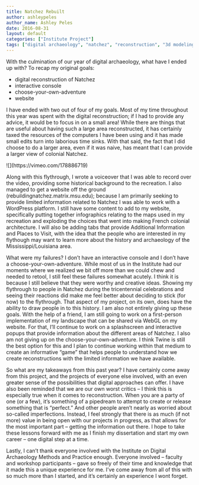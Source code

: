 ```yaml
---
title: Natchez Rebuilt
author: ashleypeles
author_name: Ashley Peles
date: 2016-08-31
layout: default
categories: ["Institute Project"]
tags: ["digital archaeology", "natchez", "reconstruction", "3d modeling", "interactive media"]
---
```


With the culmination of our year of digital archaeology, what have I ended up with? To recap my original goals:

* digital reconstruction of Natchez
* interactive console
* choose-your-own-adventure
* website

I have ended with two out of four of my goals. Most of my time throughout this year was spent with the digital reconstruction; if I had to provide any advice, it would be to focus in on a small area! While there are things that are useful about having such a large area reconstructed, it has certainly taxed the resources of the computers I have been using and it has made small edits turn into laborious time sinks. With that said, the fact that I did choose to do a larger area, even if it was naive, has meant that I can provide a larger view of colonial Natchez.

<div class="ratio ratio-16x9">
![](https://vimeo.com/178886719)
</div>

Along with this flythrough, I wrote a voiceover that I was able to record over the video, providing some historical background to the recreation. I also managed to get a website off the ground (rebuildingnatchez.matrix.msu.edu); because I am primarily seeking to provide limited information related to Natchez I was able to work with a WordPress platform. I still have some content to add to my website, specifically putting together infographics relating to the maps used in my recreation and exploding the choices that went into making French colonial architecture. I will also be adding tabs that provide Additional Information and Places to Visit, with the idea that the people who are interested in my flythough may want to learn more about the history and archaeology of the Mississippi/Louisiana area.

What were my failures? I don’t have an interactive console and I don’t have a choose-your-own-adventure. While most of us in the Institute had our moments where we realized we bit off more than we could chew and needed to retool, I still feel these failures somewhat acutely. I think it is because I still believe that they were worthy and creative ideas. Showing my flythrough to people in Natchez during the tricentennial celebrations and seeing their reactions did make me feel better about deciding to stick (for now) to the flythrough. That aspect of my project, on its own, does have the ability to draw people in to this history. I am also not entirely giving up these goals. With the help of a friend, I am still going to work on a first-person implementation of my landscape that can be shared via WebGL on my website. For that, I’ll continue to work on a splashscreen and interactive popups that provide information about the different areas of Natchez. I also am not giving up on the choose-your-own-adventure. I think Twine is still the best option for this and I plan to continue working within that medium to create an informative “game” that helps people to understand how we create reconstructions with the limited information we have available.

So what are my takeaways from this past year? I have certainly come away from this project, and the projects of everyone else involved, with an even greater sense of the possibilities that digital approaches can offer. I have also been reminded that we are our own worst critics – I think this is especially true when it comes to reconstruction. When you are a party of one (or a few), it’s something of a pipedream to attempt to create or release something that is “perfect.” And other people aren’t nearly as worried about so-called imperfections. Instead, I feel strongly that there is as much (if not more) value in being open with our projects in progress, as that allows for the most important part – getting the information out there. I hope to take these lessons forward with me as I finish my dissertation and start my own career – one digital step at a time.

Lastly, I can’t thank everyone involved with the Institute on Digital Archaeology Methods and Practice enough. Everyone involved – faculty and workshop participants – gave so freely of their time and knowledge that it made this a unique experience for me. I’ve come away from all of this with so much more than I started, and it’s certainly an experience I wont forget.

